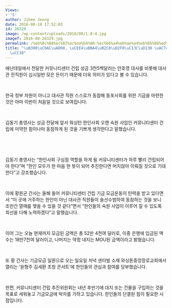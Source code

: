 ```yaml
---
Views:
- '5'
author: Jihee Jeong
date: 2016-08-18 17:52:03
id: 26329
image: /wp-content/uploads/2016/08/1.0-4.jpg
imagef: 2016-08-26329.jpg
permalink: /%eb%8c%80%ec%82%ac%ea%b4%80-%ec%bb%a4%eb%ae%a4%eb%8b%88%ed%8b%b0%ec%84%bc%ed%84%b0-%ea%b1%b4%eb%a6%bd-%eb%8f%99%ec%b0%b8/
title: "\uB300\uC0AC\uAD00, \uCEE4\uBBA4\uB2C8\uD2F0\uC13C\uD130 \uAC74\uB9BD \uB3D9\
  \uCC38"
---
```


애난데일에서 전달한 커뮤니티센터 건립 성금 3천5백달러는 안호영 대사를 비롯해 대사관 전직원이 십시일반 모은 돈이기 때문에 더욱 의미가 있다고 볼 수 있습니다.

&nbsp;

한국 정부 차원이 아니고 대사관 직원 스스로가 동참해 동포사회를 위한 기금을 마련한 것은 아마 이번이 처음일 것으로 보여집니다.

&nbsp;

김동기 총영사는 성금 전달에 앞서 워싱턴 한인사회 오랜 숙원 사업인 커뮤니티센터 건립에 미약한 힘이나마 동참하게 된 것을 기쁘게 생각한다고 말했습니다.

&nbsp;

&nbsp;

김동기 총영사는 “한인사회 구심점 역할을 하게 될 커뮤니티센터가 하루 빨리 건립되어야 한다”며 “한인 모두가 한 마음 한 뜻이 되어 추진한다면 머지않아 이뤄질 것으로 기대한다”고 강조했습니다.

&nbsp;

이에 황원균 간사는 올해 들어 커뮤니티센터 건립 기금 모금운동이 탄력을 받고 있다면서 “이 곳에 거주하는 한인이 아닌 대사관 직원들이 솔선수범하여 동참하는 것을 보니 조만간 열매를 맺을 수 있을 것 같다”면서 “한인들의 숙원 사업이 이루어 질 수 있도록 최선을 다해 노력하겠다”고 말했습니다.

&nbsp;

이어 그는 오늘 현재까지 모금된 금액은 총 52만 4천여 달러로, 이중 은행에 입금된 액수는 18만7천여 달러이고, 나머지는 약정 내지는 MOU된 금액이라고 밝혔습니다.

&nbsp;

또 황 간사는 기금모금 일환으로 오는 일요일 저녁 센터빌 소재 와싱톤중앙장로교회에서 열리는 ‘윤형주 김세환 초청 콘서트’에 한인들의 관심과 참여를 당부했습니다.

&nbsp;

한편, 커뮤니티센터 건립 추진위원회는 내년 후반기에 대지 또는 건물을 구입하는 것을 목표로 세워놓고 기금모금에 박차를 가하고 있습니다. 한인들의 단결된 힘이 필요한 시점입니다.